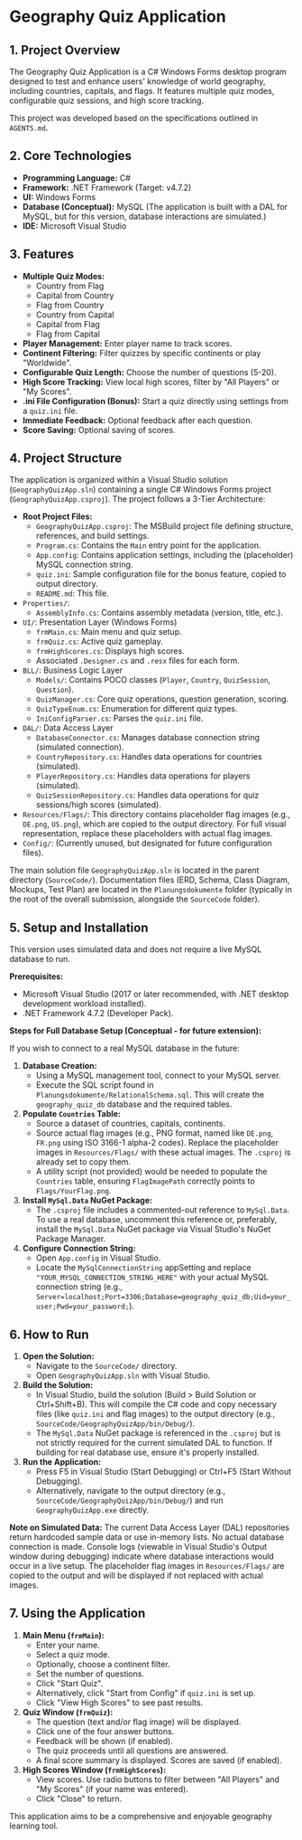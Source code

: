 # Geography Quiz Application

## 1. Project Overview

The Geography Quiz Application is a C# Windows Forms desktop program designed to test and enhance users' knowledge of world geography, including countries, capitals, and flags. It features multiple quiz modes, configurable quiz sessions, and high score tracking.

This project was developed based on the specifications outlined in `AGENTS.md`.

## 2. Core Technologies

*   **Programming Language:** C#
*   **Framework:** .NET Framework (Target: v4.7.2)
*   **UI:** Windows Forms
*   **Database (Conceptual):** MySQL (The application is built with a DAL for MySQL, but for this version, database interactions are simulated.)
*   **IDE:** Microsoft Visual Studio

## 3. Features

*   **Multiple Quiz Modes:**
    *   Country from Flag
    *   Capital from Country
    *   Flag from Country
    *   Country from Capital
    *   Capital from Flag
    *   Flag from Capital
*   **Player Management:** Enter player name to track scores.
*   **Continent Filtering:** Filter quizzes by specific continents or play "Worldwide".
*   **Configurable Quiz Length:** Choose the number of questions (5-20).
*   **High Score Tracking:** View local high scores, filter by "All Players" or "My Scores".
*   **.ini File Configuration (Bonus):** Start a quiz directly using settings from a `quiz.ini` file.
*   **Immediate Feedback:** Optional feedback after each question.
*   **Score Saving:** Optional saving of scores.

## 4. Project Structure

The application is organized within a Visual Studio solution (`GeographyQuizApp.sln`) containing a single C# Windows Forms project (`GeographyQuizApp.csproj`). The project follows a 3-Tier Architecture:

*   **Root Project Files:**
    *   `GeographyQuizApp.csproj`: The MSBuild project file defining structure, references, and build settings.
    *   `Program.cs`: Contains the `Main` entry point for the application.
    *   `App.config`: Contains application settings, including the (placeholder) MySQL connection string.
    *   `quiz.ini`: Sample configuration file for the bonus feature, copied to output directory.
    *   `README.md`: This file.
*   `Properties/`:
    *   `AssemblyInfo.cs`: Contains assembly metadata (version, title, etc.).
*   `UI/`: Presentation Layer (Windows Forms)
    *   `frmMain.cs`: Main menu and quiz setup.
    *   `frmQuiz.cs`: Active quiz gameplay.
    *   `frmHighScores.cs`: Displays high scores.
    *   Associated `.Designer.cs` and `.resx` files for each form.
*   `BLL/`: Business Logic Layer
    *   `Models/`: Contains POCO classes (`Player`, `Country`, `QuizSession`, `Question`).
    *   `QuizManager.cs`: Core quiz operations, question generation, scoring.
    *   `QuizTypeEnum.cs`: Enumeration for different quiz types.
    *   `IniConfigParser.cs`: Parses the `quiz.ini` file.
*   `DAL/`: Data Access Layer
    *   `DatabaseConnector.cs`: Manages database connection string (simulated connection).
    *   `CountryRepository.cs`: Handles data operations for countries (simulated).
    *   `PlayerRepository.cs`: Handles data operations for players (simulated).
    *   `QuizSessionRepository.cs`: Handles data operations for quiz sessions/high scores (simulated).
*   `Resources/Flags/`: This directory contains placeholder flag images (e.g., `DE.png`, `US.png`), which are copied to the output directory. For full visual representation, replace these placeholders with actual flag images.
*   `Config/`: (Currently unused, but designated for future configuration files).

The main solution file `GeographyQuizApp.sln` is located in the parent directory (`SourceCode/`).
Documentation files (ERD, Schema, Class Diagram, Mockups, Test Plan) are located in the `Planungsdokumente` folder (typically in the root of the overall submission, alongside the `SourceCode` folder).

## 5. Setup and Installation

This version uses simulated data and does not require a live MySQL database to run.

**Prerequisites:**
*   Microsoft Visual Studio (2017 or later recommended, with .NET desktop development workload installed).
*   .NET Framework 4.7.2 (Developer Pack).

**Steps for Full Database Setup (Conceptual - for future extension):**

If you wish to connect to a real MySQL database in the future:
1.  **Database Creation:**
    *   Using a MySQL management tool, connect to your MySQL server.
    *   Execute the SQL script found in `Planungsdokumente/RelationalSchema.sql`. This will create the `geography_quiz_db` database and the required tables.
2.  **Populate `Countries` Table:**
    *   Source a dataset of countries, capitals, continents.
    *   Source actual flag images (e.g., PNG format, named like `DE.png`, `FR.png` using ISO 3166-1 alpha-2 codes). Replace the placeholder images in `Resources/Flags/` with these actual images. The `.csproj` is already set to copy them.
    *   A utility script (not provided) would be needed to populate the `Countries` table, ensuring `FlagImagePath` correctly points to `Flags/YourFlag.png`.
3.  **Install `MySql.Data` NuGet Package:**
    *   The `.csproj` file includes a commented-out reference to `MySql.Data`. To use a real database, uncomment this reference or, preferably, install the `MySql.Data` NuGet package via Visual Studio's NuGet Package Manager.
4.  **Configure Connection String:**
    *   Open `App.config` in Visual Studio.
    *   Locate the `MySqlConnectionString` appSetting and replace `"YOUR_MYSQL_CONNECTION_STRING_HERE"` with your actual MySQL connection string (e.g., `Server=localhost;Port=3306;Database=geography_quiz_db;Uid=your_user;Pwd=your_password;`).

## 6. How to Run

1.  **Open the Solution:**
    *   Navigate to the `SourceCode/` directory.
    *   Open `GeographyQuizApp.sln` with Visual Studio.
2.  **Build the Solution:**
    *   In Visual Studio, build the solution (Build > Build Solution or Ctrl+Shift+B). This will compile the C# code and copy necessary files (like `quiz.ini` and flag images) to the output directory (e.g., `SourceCode/GeographyQuizApp/bin/Debug/`).
    *   The `MySql.Data` NuGet package is referenced in the `.csproj` but is not strictly required for the current simulated DAL to function. If building for real database use, ensure it's properly installed.
3.  **Run the Application:**
    *   Press F5 in Visual Studio (Start Debugging) or Ctrl+F5 (Start Without Debugging).
    *   Alternatively, navigate to the output directory (e.g., `SourceCode/GeographyQuizApp/bin/Debug/`) and run `GeographyQuizApp.exe` directly.

**Note on Simulated Data:** The current Data Access Layer (DAL) repositories return hardcoded sample data or use in-memory lists. No actual database connection is made. Console logs (viewable in Visual Studio's Output window during debugging) indicate where database interactions would occur in a live setup. The placeholder flag images in `Resources/Flags/` are copied to the output and will be displayed if not replaced with actual images.

## 7. Using the Application

1.  **Main Menu (`frmMain`):**
    *   Enter your name.
    *   Select a quiz mode.
    *   Optionally, choose a continent filter.
    *   Set the number of questions.
    *   Click "Start Quiz".
    *   Alternatively, click "Start from Config" if `quiz.ini` is set up.
    *   Click "View High Scores" to see past results.
2.  **Quiz Window (`frmQuiz`):**
    *   The question (text and/or flag image) will be displayed.
    *   Click one of the four answer buttons.
    *   Feedback will be shown (if enabled).
    *   The quiz proceeds until all questions are answered.
    *   A final score summary is displayed. Scores are saved (if enabled).
3.  **High Scores Window (`frmHighScores`):**
    *   View scores. Use radio buttons to filter between "All Players" and "My Scores" (if your name was entered).
    *   Click "Close" to return.

This application aims to be a comprehensive and enjoyable geography learning tool.
